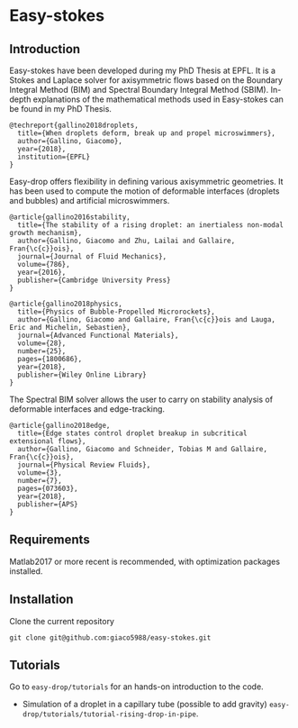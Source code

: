 # Easy-stokes

## Introduction

Easy-stokes have been developed during my PhD Thesis at EPFL. It is a Stokes and Laplace solver for axisymmetric flows based on the Boundary Integral Method (BIM) and Spectral Boundary Integral Method (SBIM). In-depth explanations of the mathematical methods used in Easy-stokes can be found in my PhD Thesis.

```
@techreport{gallino2018droplets,
  title={When droplets deform, break up and propel microswimmers},
  author={Gallino, Giacomo},
  year={2018},
  institution={EPFL}
}
```
Easy-drop offers flexibility in defining various axisymmetric geometries. It has been used to compute the motion of deformable interfaces (droplets and bubbles) and artificial microswimmers.

```
@article{gallino2016stability,
  title={The stability of a rising droplet: an inertialess non-modal growth mechanism},
  author={Gallino, Giacomo and Zhu, Lailai and Gallaire, Fran{\c{c}}ois},
  journal={Journal of Fluid Mechanics},
  volume={786},
  year={2016},
  publisher={Cambridge University Press}
}

@article{gallino2018physics,
  title={Physics of Bubble-Propelled Microrockets},
  author={Gallino, Giacomo and Gallaire, Fran{\c{c}}ois and Lauga, Eric and Michelin, Sebastien},
  journal={Advanced Functional Materials},
  volume={28},
  number={25},
  pages={1800686},
  year={2018},
  publisher={Wiley Online Library}
}
```
The Spectral BIM solver allows the user to carry on stability analysis of deformable interfaces and edge-tracking.

```
@article{gallino2018edge,
  title={Edge states control droplet breakup in subcritical extensional flows},
  author={Gallino, Giacomo and Schneider, Tobias M and Gallaire, Fran{\c{c}}ois},
  journal={Physical Review Fluids},
  volume={3},
  number={7},
  pages={073603},
  year={2018},
  publisher={APS}
}
```

## Requirements

Matlab2017 or more recent is recommended, with optimization packages installed.

## Installation

Clone the current repository

```
git clone git@github.com:giaco5988/easy-stokes.git
```

## Tutorials

Go to `easy-drop/tutorials` for an hands-on introduction to the code.

* Simulation of a droplet in a capillary tube (possible to add gravity) `easy-drop/tutorials/tutorial-rising-drop-in-pipe`.